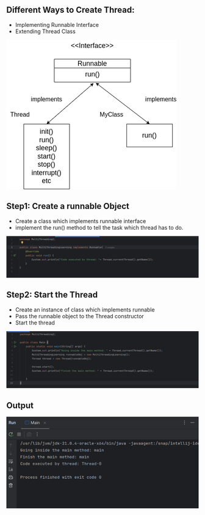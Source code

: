 

## Different Ways to Create Thread:
- Implementing Runnable Interface
- Extending Thread Class

![img.png](images/img.png)


## Step1: Create a runnable Object
- Create a class which implements runnable interface
- implement the run() method to tell the task which thread has to do.

![img.png](img.png)

## Step2: Start the Thread 
- Create an instance of class which implements runnable
- Pass the runnable object to the Thread constructor
- Start the thread

![img_1.png](img_1.png)

## Output
![img_2.png](img_2.png)



